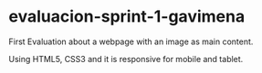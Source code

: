 # evaluacion-sprint-1-gavimena

First Evaluation about a webpage with an image as main content.

Using HTML5, CSS3 and it is responsive for mobile and tablet.
